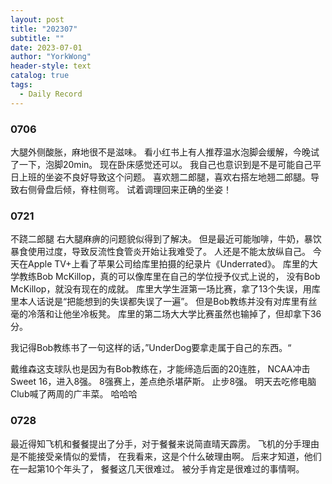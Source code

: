 ```yaml
---
layout: post
title: "202307"
subtitle: ""
date: 2023-07-01
author: "YorkWong"
header-style: text
catalog: true
tags:
  - Daily Record
---
```

### 0706

大腿外侧酸胀，麻地很不是滋味。
看小红书上有人推荐温水泡脚会缓解，今晚试了一下，泡脚20min。
现在卧床感觉还可以。
我自己也意识到是不是可能自己平日上班的坐姿不良好导致这个问题。
喜欢翘二郎腿，喜欢右搭左地翘二郎腿。导致右侧骨盘后倾，脊柱侧弯。
试着调理回来正确的坐姿！


### 0721
不跷二郎腿 右大腿麻痹的问题貌似得到了解决。
但是最近可能咖啡，牛奶，暴饮暴食使用过度，导致反流性食管炎开始让我难受了。
人还是不能太放纵自己。
今天在Apple TV+上看了苹果公司给库里拍摄的纪录片《Underrated》。
库里的大学教练Bob McKillop，真的可以像库里在自己的学位授予仪式上说的，
没有Bob McKillop，就没有现在的成就。
库里大学生涯第一场比赛，拿了13个失误，用库里本人话说是“把能想到的失误都失误了一遍”。
但是Bob教练并没有对库里有丝毫的冷落和让他坐冷板凳。
库里的第二场大大学比赛虽然也输掉了，但却拿下36分。

我记得Bob教练书了一句这样的话，”UnderDog要拿走属于自己的东西。“

戴维森这支球队也是因为有Bob教练在，才能缔造后面的20连胜，
NCAA冲击Sweet 16，进入8强。
8强赛上，差点绝杀堪萨斯。
止步8强。
明天去吃修电脑Club喊了两周的广丰菜。
哈哈哈


### 0728
最近得知飞机和餐餐提出了分手，对于餐餐来说简直晴天霹雳。
飞机的分手理由是不能接受亲情似的爱情，
在我看来，这是个什么破理由啊。
后来才知道，他们在一起第10个年头了，
餐餐这几天很难过。
被分手肯定是很难过的事情啊。